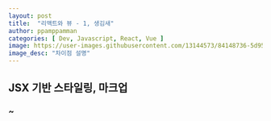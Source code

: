 ```yaml
---
layout: post
title:  "리액트와 뷰 - 1, 생김새"
author: ppamppamman
categories: [ Dev, Javascript, React, Vue ]
image: https://user-images.githubusercontent.com/13144573/84148736-5d95b800-aa9a-11ea-957f-226238dc6163.png
image_desc: "차이점 설명" 
---
```


## JSX 기반 스타일링, 마크업

### ~~~<template>~~~은 어디서 왔을까
템플릿이라는 개념은 서버사이드 엔진에서 자연스럽게 쓰고 있는 개념이다.  

[WhatWG]("https://html.spec.whatwg.org/multipage/scripting.html#the-template-element")에 따르면 ~~~<template>~~~을 다음과 같이 설명하고 있다.

> The template element is used to declare fragments of HTML that can be cloned and inserted in the document by script.  

>템플릿 요소는 스크립트로 문서에 복제 및 삽입 할 수있는 HTML 조각을 선언하는 데 사용된다.

MDN에서는 다음과 같이 설명하고 있다.
> HTML ~~~<template>~~~ 요소는 페이지를 불러온 순간 즉시 그려지지는 않지만, 이후 JavaScript를 사용해 인스턴스를 생성할 수 있는 HTML 코드를 담을 방법을 제공합니다.  

> 템플릿은 콘텐츠 조각을 나중에 사용하기 위해 담아놓는 컨테이너로 생각하세요. 페이지를 불러오는 동안 구문 분석기가 ~~~<template>~~~ 요소의 콘텐츠도 읽기는 하지만, 이는 유효성을 검증하기 위함이며 렌더링 하기 위함은 아닙니다.

~~~<template>~~~ 내에서 콘텐츠를 감싸는 것은 몇가지 중요한 속성들을 제공한다.

> 1. ~~~<template>~~~의 콘텐츠는 활성화가 될 때까지 효과적으로 비활성화됩니다. 기본적으로 여러분의 마크업 숨겨진 DOM이며 렌더링되지 않습니다.  

이게 무슨 말이냐면, 템플릿 태그로 감싸진 태그는 기본적으로 렌더 트리에 등록되지 않는다는 말이다.

> 2. 템플릿 안의 어떠한 컨텐츠라도 부작용을 가지지 않습니다. 템플릿이 사용될 때까지 스크립트는 실행되지 않으며 이미지는 로딩되지 않고 오디오는 재생되지 않는 등

기존의 부작용은 필요한 시점에 에셋이 로드되지 않거나 돔이 그려지기 전 스크립트가 돌아버리는 문제를 말한다.

> 3. 컨텐츠는 문서 내에 있지 않도록 고려되어야 합니다. 메인 페이지에서 document.getElementById()나 querySelector()의 사용은 템플릿의 자식 노드들을 반환하지 않을 것입니다.

템플릿 태그 내부에 선언된 요소에 만약 document레벨에서 노드 접근이 허용된다면, ~~~한 것을 못할 것이다.

> 4. 템플릿은 ~~~<head>~~~, ~~~<body>~~~ 혹은 ~~~<frameset>~~~ 내의 어느 곳에도 위치할 수 있습니다.

헤드 태그에서도 작동할 수 있다.